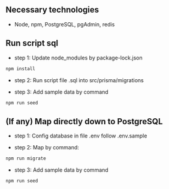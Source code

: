 ## Necessary technologies

-   Node, npm, PostgreSQL, pgAdmin, redis

## Run script sql

-   step 1: Update node_modules by package-lock.json

```bash
npm install
```

-   step 2: Run script file .sql into src/prisma/migrations

-   step 3: Add sample data by command

```bash
npm run seed
```

## (If any) Map directly down to PostgreSQL

-   step 1: Config database in file .env follow .env.sample

-   step 2: Map by command:

```bash
npm run migrate
```

-   step 3: Add sample data by command

```bash
npm run seed
```
